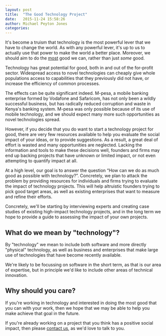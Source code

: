 ```yaml
---
layout: post
title:  "The Good Technology Project"
date:   2015-11-24 15:58:26
author: Michael Peyton Jones
categories:
---
```


It's become a truism that technology is the most powerful lever that we have to change the world. As with any powerful lever, it's up to us to actually use that power to make the world a better place. Moreover, we should aim to do the [most](http://www.effectivealtruism.org) good we can, rather than just *some* good.

Technology has great potential for good, both in and out of the for-profit sector. Widespread access to novel technologies can cheaply give whole populations access to capabilities that they previously did not have, or increase the efficiency of common processes.
<!--more-->

The effects can be quite significant indeed. M-pesa, a mobile banking enterprise formed by Vodafone and Safaricom, has not only been a wildly successful business, but has radically reduced corruption and waste in Kenya's banking system. M-pesa was only possible because of its use of mobile technology, and we should expect many more such opportunities as novel technologies spread.

However, if you decide that you do want to start a technology project for good, there are very few resources available to help you evaluate the social impact of your ideas, or to provide suggestions. As a result, a great deal of effort is wasted and many opportunities are neglected. Lacking the information and tools to make these decisions well, founders and firms may end up backing projects that have unknown or limited impact, or not even attempting to quantify impact at all.

At a high level, our goal is to answer the question “How can we do as much good as possible with technology?”. Concretely, we plan to attack the problem by providing resources for individuals and firms trying to evaluate the impact of technology projects. This will help altruistic founders trying to pick good target areas, as well as existing enterprises that want to measure and refine their efforts.

Concretely, we'll be starting by interviewing experts and creating case studies of existing high-impact technology projects, and in the long term we hope to provide a guide to assessing the impact of your own projects.

## What do we mean by "technology"?

By "technology" we mean to include both software and more directly "physical" technology, as well as business and enterprises that make large use of technologies that have become recently available.

We're likely to be focussing on software in the short term, as that is our area of expertise, but in principle we'd like to include other areas of technical innovation.

## Why should you care?

If you're working in technology and interested in doing the most good that you can with your work, then we hope that we may be able to help you make achieve that goal in the future.

If you're already working on a project that you think has a positive social impact, then please [contact us](/about), as we'd love to talk to you.
